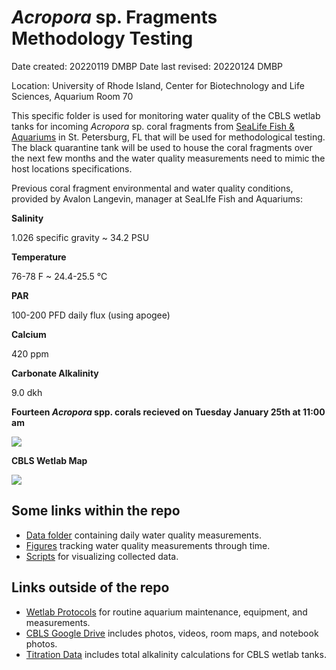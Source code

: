 
# *Acropora* sp. Fragments Methodology Testing 

Date created: 20220119 DMBP 
Date last revised: 20220124 DMBP

Location: University of Rhode Island, Center for Biotechnology and Life Sciences, Aquarium Room 70

This specific folder is used for monitoring water quality of the CBLS wetlab tanks for incoming *Acropora* sp. coral fragments from [SeaLife Fish & Aquariums](https://www.facebook.com/SeaLifeAquariums/) in St. Petersburg, FL that will be used for methodological testing. The black quarantine tank will be used to house the coral fragments over the next few months and the water quality measurements need to mimic the host locations specifications. 

Previous coral fragment environmental and water quality conditions, provided by Avalon Langevin, manager at SeaLIfe Fish and Aquariums:

**Salinity**

1.026 specific gravity ~ 34.2 PSU

**Temperature**

76-78 F ~ 24.4-25.5 °C

**PAR**

100-200 PFD daily flux (using apogee)

**Calcium**

420 ppm

**Carbonate Alkalinity**

9.0 dkh


**Fourteen *Acropora* spp. corals recieved on Tuesday January 25th at 11:00 am**


![](https://raw.githubusercontent.com/Putnam-Lab/Lab_Management/master/images/Acropora_corals_wetlab.jpg)


**CBLS Wetlab Map**

![](https://raw.githubusercontent.com/Putnam-Lab/Lab_Management/master/images/CBLS_wetlab_map.jpg)

## **Some links within the repo**
- [Data folder](https://github.com/Putnam-Lab/Lab_Management/tree/master/Lab_Resources/CBLS_Aquarium_WQ_Tracking/Acropora_Sampling_Monitoring/data) containing daily water quality measurements.
- [Figures](https://github.com/Putnam-Lab/Lab_Management/tree/master/Lab_Resources/CBLS_Aquarium_WQ_Tracking/Acropora_Sampling_Monitoring/figures) tracking water quality measurements through time. 
- [Scripts](https://github.com/Putnam-Lab/Lab_Management/tree/master/Lab_Resources/CBLS_Aquarium_WQ_Tracking/Acropora_Sampling_Monitoring/scripts) for visualizing collected data.

## **Links outside of the repo**

- [Wetlab Protocols](https://github.com/Putnam-Lab/Lab_Management/tree/master/Lab_Resources/CBLS_Wetlab_Protocols) for routine aquarium maintenance, equipment, and measurements. 
- [CBLS Google Drive](https://drive.google.com/drive/u/0/folders/1ocYxPYi3edLmXBJPu962fU0PFoS6fVF6) includes photos, videos, room maps, and notebook photos.
- [Titration Data](https://github.com/Putnam-Lab/Titrator/tree/main/Data/BlueTank_Titrations) includes total alkalinity calculations for CBLS wetlab tanks.

